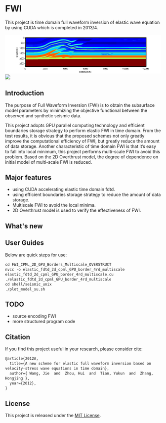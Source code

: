 # FWI
This project is time domain full waveform inversion of elastic wave equation by using CUDA which is completed in 2013/4.

<img src="FWI_CPML_2D_GPU_Borders_Multiscale_OVERSTRUCT/shell/acc_lambda.jpeg">
<img src="FWI_CPML_2D_GPU_Borders_Multiscale_OVERSTRUCT/shell/6freq_lambda.jpeg">



## Introduction

The purpose of Full Waveform Inversion (FWI) is to obtain the subsurface model parameters by minimizing the objective functional between the observed and synthetic seismic data.

This project adopts GPU parallel computing technology and efficient boundaries storage strategy to perform elastic FWI in time domain.  From the test results, it is obvious that the proposed schemes not only greatly improve the computational efficiency of FWI, but greatly reduce the amount of data storage. Another characteristic of time domain FWI is that it’s easy to fall into local minimum, this project performs multi-scale FWI to avoid this problem. Based on the 2D Overthrust model, the degree of dependence on initial model of multi-scale FWI is reduced. 

## Major features
- using CUDA accelerating elastic time domain fdtd.
- using efficient boundaries storage strategy to reduce the amount of data storage.
- Multiscale FWI to avoid the local minima.
- 2D Overthrust model  is used to verify the effectiveness of FWI.

## What's new

## User Guides
Below are quick steps for use:
```
cd FWI_CPML_2D_GPU_Borders_Multiscale_OVERSTRUCT
nvcc -o elastic_fdtd_2d_cpml_GPU_border_4rd_multiscale elastic_fdtd_2d_cpml_GPU_border_4rd_multiscale.cu
./elastic_fdtd_2d_cpml_GPU_border_4rd_multiscale
cd shell/seismic_unix
./plot_model_su.sh

```


## TODO
- source encoding FWI
- more structured program code

## Citation
If you find this project useful in your research, please consider cite:
```
@article{2012A,
  title={A new scheme for elastic full waveform inversion based on velocity-stress wave equations in time domain},
  author={ Wang, Jie  and  Zhou, Hui  and  Tian, Yukun  and  Zhang, Hongjing },
  year={2012},
}
```


## License
This project is released under the [MIT License](LICENSE).

